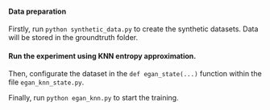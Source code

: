 #### Data preparation 

Firstly, run `python synthetic_data.py` to create the synthetic datasets. Data will be stored in the groundtruth folder.



#### Run the experiment using KNN entropy approximation. 

Then, configurate the dataset in the `def egan_state(...)` function within the file  `egan_knn_state.py`. 

Finally, run `python egan_knn.py` to start the training.








